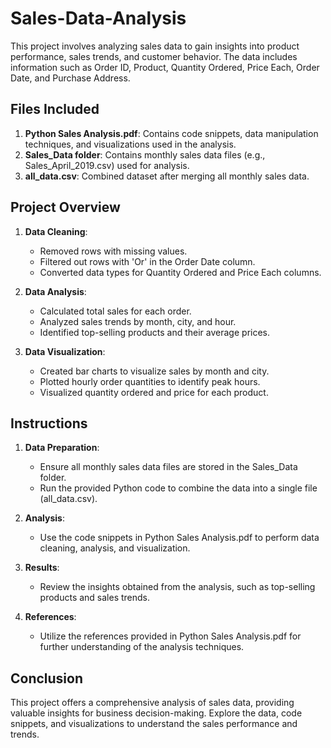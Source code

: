 # Sales-Data-Analysis


This project involves analyzing sales data to gain insights into product performance, sales trends, and customer behavior. The data includes information such as Order ID, Product, Quantity Ordered, Price Each, Order Date, and Purchase Address.

## Files Included
1. **Python Sales Analysis.pdf**: Contains code snippets, data manipulation techniques, and visualizations used in the analysis.
2. **Sales_Data folder**: Contains monthly sales data files (e.g., Sales_April_2019.csv) used for analysis.
3. **all_data.csv**: Combined dataset after merging all monthly sales data.

## Project Overview
1. **Data Cleaning**: 
   - Removed rows with missing values.
   - Filtered out rows with 'Or' in the Order Date column.
   - Converted data types for Quantity Ordered and Price Each columns.

2. **Data Analysis**:
   - Calculated total sales for each order.
   - Analyzed sales trends by month, city, and hour.
   - Identified top-selling products and their average prices.

3. **Data Visualization**:
   - Created bar charts to visualize sales by month and city.
   - Plotted hourly order quantities to identify peak hours.
   - Visualized quantity ordered and price for each product.

## Instructions
1. **Data Preparation**:
   - Ensure all monthly sales data files are stored in the Sales_Data folder.
   - Run the provided Python code to combine the data into a single file (all_data.csv).

2. **Analysis**:
   - Use the code snippets in Python Sales Analysis.pdf to perform data cleaning, analysis, and visualization.

3. **Results**:
   - Review the insights obtained from the analysis, such as top-selling products and sales trends.

4. **References**:
   - Utilize the references provided in Python Sales Analysis.pdf for further understanding of the analysis techniques.

## Conclusion
This project offers a comprehensive analysis of sales data, providing valuable insights for business decision-making. Explore the data, code snippets, and visualizations to understand the sales performance and trends.


